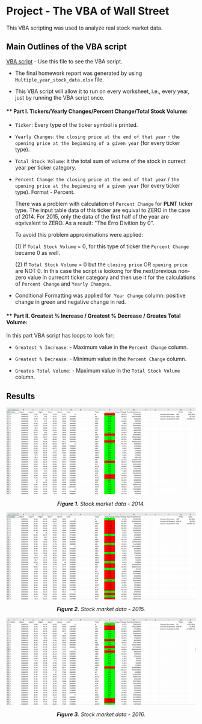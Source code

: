 # **Project - The VBA of Wall Street**

This VBA scripting was used to analyze real stock market data.


## **Main Outlines of the VBA script**

[VBA script](vba_code.vb) - Use this file to see the VBA script.

* The final homework report was generated by using `Multiple_year_stock_data.xlsx` file.

* This VBA script will allow it to run on every worksheet, i.e., every year, just by running the VBA script once.


#### ** Part I. Tickers/Yearly Changes/Percent Change/Total Stock Volume:

  * `Ticker`: Every type of the ticker symbol is printed.

  * `Yearly Changes`: `the closing price at the end of that year` - `the opening price at the beginning of a given year` (for every ticker type).
  
  * `Total Stock Volume`: it the total sum of volume of the stock in currect year per ticker category.

  * `Percent Change`: `the closing price at the end of that year` / `the opening price at the beginning of a given year` (for every ticker type). Format - Percent.
  
      There was a problem with calculation of `Percent Change` for **PLNT** ticker type. The input table data of this ticker are equival to ZERO in the case of 2014. For 2015,
      only the data of the first half of the year are eqvivalent to ZERO. As a result: "The Erro Divition by 0".
  
      To avoid this problem approximations were applied:
  
      (1) If `Total Stock Volume` = 0, for this type of ticker the `Percent Change` became 0 as well.
  
      (2) If `Total Stock Volume` = 0 but the `closing price` OR `opening price` are NOT 0. In this case the script is lookong for the next/previous non-zero value in currecnt
          ticker category and then use it for the calculations of `Percent Change` and `Yearly Changes`.
  
  * Conditional Formatting was applied for` Year Change` column: positive change in green and negative change in red.
  
  #### ** Part II. Greatest % Increase / Greatest % Decrease / Greates Total Volume:
  
  In this part VBA script has loops to look for: 
  
 * `Greatest % Increase`: - Maximum value in the `Percent Change` column.
 
 * `Greatest % Decrease`: - Minimum value in the `Percent Change` column.
 
 * `Greates Total Volume`: - Maximum value in the `Total Stock Volume` column.
   
  ## **Results**

![solution_2014](Images/2014.png)
<p align="center">
 <em><b>Figure 1.</b> Stock market data - 2014.</em>
</p>  

![solution_2015](Images/2015.png)
<p align="center">
 <em><b>Figure 2.</b> Stock market data - 2015.</em>
</p> 

![solution_2016](Images/2016.png)
<p align="center">
 <em><b>Figure 3.</b> Stock market data - 2016.</em>
</p> 


